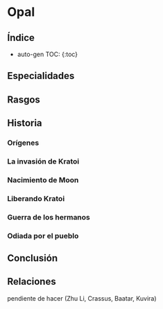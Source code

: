 

# Opal

## Índice

* auto-gen TOC:
{:toc}



## Especialidades



## Rasgos



## Historia

### Orígenes



### La invasión de Kratoi



### Nacimiento de Moon



### Liberando Kratoi



### Guerra de los hermanos



### Odiada por el pueblo



## Conclusión



## Relaciones

pendiente de hacer (Zhu Li, Crassus, Baatar, Kuvira)